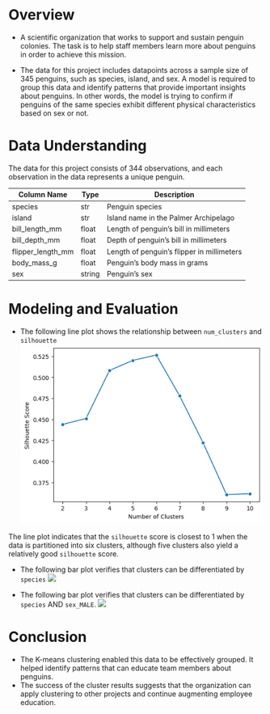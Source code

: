 # Overview 
- A scientific organization that works to support and sustain penguin colonies. The task is to help staff members learn more about penguins in order to achieve this mission. 

- The data for this project includes datapoints across a sample size of 345 penguins, such as species, island, and sex. A model is required to group this data and identify patterns that provide important insights about penguins. In other words, the model is trying to confirm if penguins of the same species exhibit different physical characteristics based on sex or not.

# Data Understanding
The data for this project consists of 344 observations, and each observation in the data represents a unique penguin.

| Column Name        | Type   | Description                                 |
|--------------------|--------|---------------------------------------------|
| species            | str    | Penguin species                             |
| island             | str    | Island name in the Palmer Archipelago       |
| bill_length_mm     | float  | Length of penguin’s bill in millimeters     |
| bill_depth_mm      | float  | Depth of penguin’s bill in millimeters      |
| flipper_length_mm  | float  | Length of penguin’s flipper in millimeters  |
| body_mass_g        | float  | Penguin’s body mass in grams                |
| sex                | string | Penguin’s sex                               |

# Modeling and Evaluation 
- The following line plot shows the relationship between `num_clusters` and `silhouette`
![LinePlot](/Penguins/images/1.png)

The line plot indicates that the `silhouette` score is closest to 1 when the data is partitioned into six clusters, although five clusters also yield a relatively good `silhouette` score.

-  The following bar plot verifies that clusters can be differentiated by `species`
![](BarPlot/Penguins/images/2.png)

- The following bar plot verifies that clusters can be differentiated by `species` AND `sex_MALE`.
![](BarPlot/Penguins/images/3.png)

# Conclusion
- The K-means clustering enabled this data to be effectively grouped. It helped identify patterns that can educate team members about penguins.
- The success of the cluster results suggests that the organization can apply clustering to other projects and continue augmenting employee education.
